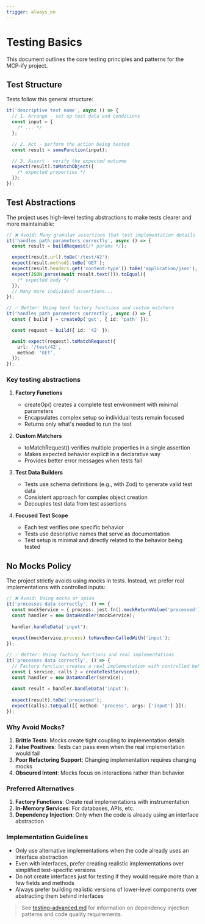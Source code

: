 ```yaml
---
trigger: always_on
---
```


# Testing Basics

This document outlines the core testing principles and patterns for the MCP-ify project.

## Test Structure

Tests follow this general structure:

```typescript
it('descriptive test name', async () => {
  // 1. Arrange - set up test data and conditions
  const input = {
    /* ... */
  };

  // 2. Act - perform the action being tested
  const result = someFunction(input);

  // 3. Assert - verify the expected outcome
  expect(result).toMatchObject({
    /* expected properties */
  });
});
```

## Test Abstractions

The project uses high-level testing abstractions to make tests clearer and more maintainable:

```typescript
// ❌ Avoid: Many granular assertions that test implementation details
it('handles path parameters correctly', async () => {
  const result = buildRequest(/* params */);

  expect(result.url).toBe('/test/42');
  expect(result.method).toBe('GET');
  expect(result.headers.get('content-type')).toBe('application/json');
  expect(JSON.parse(await result.text())).toEqual({
    /* expected body */
  });
  // Many more individual assertions...
});

// ✅ Better: Using test factory functions and custom matchers
it('handles path parameters correctly', async () => {
  const { build } = createOp('get', { id: 'path' });

  const request = build({ id: '42' });

  await expect(request).toMatchRequest({
    url: '/test/42',
    method: 'GET',
  });
});
```

### Key testing abstractions

1. **Factory Functions**

   - createOp() creates a complete test environment with minimal parameters
   - Encapsulates complex setup so individual tests remain focused
   - Returns only what's needed to run the test

2. **Custom Matchers**

   - toMatchRequest() verifies multiple properties in a single assertion
   - Makes expected behavior explicit in a declarative way
   - Provides better error messages when tests fail

3. **Test Data Builders**

   - Tests use schema definitions (e.g., with Zod) to generate valid test data
   - Consistent approach for complex object creation
   - Decouples test data from test assertions

4. **Focused Test Scope**

   - Each test verifies one specific behavior
   - Tests use descriptive names that serve as documentation
   - Test setup is minimal and directly related to the behavior being tested

## No Mocks Policy

The project strictly avoids using mocks in tests. Instead, we prefer real implementations with controlled inputs:

```typescript
// ❌ Avoid: Using mocks or spies
it('processes data correctly', () => {
  const mockService = { process: jest.fn().mockReturnValue('processed') };
  const handler = new DataHandler(mockService);
  
  handler.handleData('input');
  
  expect(mockService.process).toHaveBeenCalledWith('input');
});

// ✅ Better: Using factory functions and real implementations
it('processes data correctly', () => {
  // Factory function creates a real implementation with controlled behavior
  const { service, calls } = createTestService();
  const handler = new DataHandler(service);
  
  const result = handler.handleData('input');
  
  expect(result).toBe('processed');
  expect(calls).toEqual([{ method: 'process', args: ['input'] }]);
});
```

### Why Avoid Mocks?

1. **Brittle Tests**: Mocks create tight coupling to implementation details
2. **False Positives**: Tests can pass even when the real implementation would fail
3. **Poor Refactoring Support**: Changing implementation requires changing mocks
4. **Obscured Intent**: Mocks focus on interactions rather than behavior

### Preferred Alternatives

1. **Factory Functions**: Create real implementations with instrumentation
2. **In-Memory Services**: For databases, APIs, etc.
3. **Dependency Injection**: Only when the code is already using an interface abstraction

### Implementation Guidelines

- Only use alternative implementations when the code already uses an interface abstraction
- Even with interfaces, prefer creating realistic implementations over simplified test-specific versions
- Do not create interfaces just for testing if they would require more than a few fields and methods
- Always prefer building realistic versions of lower-level components over abstracting them behind interfaces

> See [testing-advanced.md](testing-advanced.md) for information on dependency injection patterns and code quality requirements.

